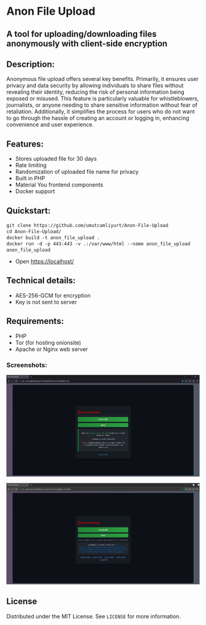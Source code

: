 # Anon File Upload
## A tool for uploading/downloading files anonymously with client-side encryption
<!-- DESCRIPTION -->
## Description:

Anonymous file upload offers several key benefits. Primarily, it ensures user privacy and data security by allowing individuals to share files without revealing their identity, reducing the risk of personal information being exposed or misused. This feature is particularly valuable for whistleblowers, journalists, or anyone needing to share sensitive information without fear of retaliation. Additionally, it simplifies the process for users who do not want to go through the hassle of creating an account or logging in, enhancing convenience and user experience.

<!-- FEATURES -->
## Features:

- Stores uploaded file for 30 days
- Rate limiting
- Randomization of uploaded file name for privacy
- Built in PHP
- Material You frontend components
- Docker support

<!-- QUICKSTART -->
## Quickstart:

```
git clone https://github.com/umutcamliyurt/Anon-File-Upload
cd Anon-File-Upload/
docker build -t anon_file_upload .
docker run -d -p 443:443 -v .:/var/www/html --name anon_file_upload anon_file_upload
```
- Open [https://localhost/](https://localhost/)

## Technical details:

- AES-256-GCM for encryption
- Key is not sent to server

<!-- REQUIREMENTS -->
## Requirements:

- PHP
- Tor (for hosting onionsite)
- Apache or Nginx web server

<!-- SCREENSHOTS -->
### Screenshots:

![screenshot](image.png)

![screenshot2](image2.png)

<!-- LICENSE -->
## License

Distributed under the MIT License. See `LICENSE` for more information.